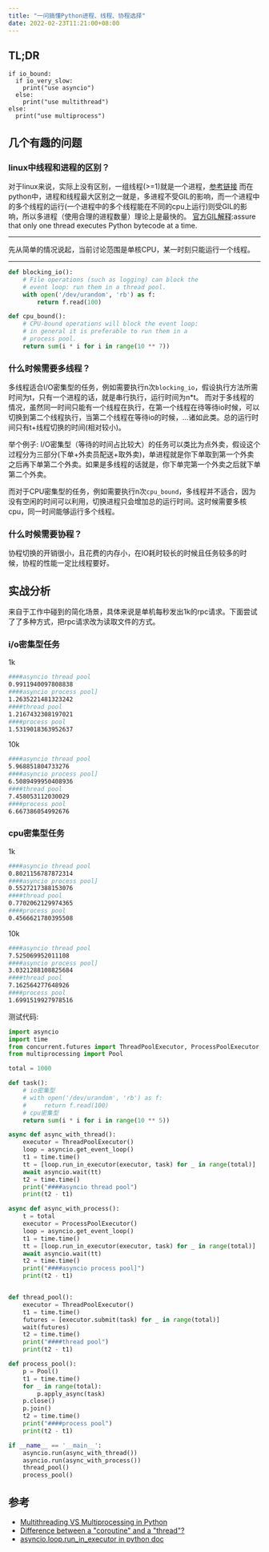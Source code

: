 ```yaml
---
title: "一问搞懂Python进程、线程、协程选择"
date: 2022-02-23T11:21:00+08:00
---
```


## TL;DR
```
if io_bound:
  if io_very_slow:
    print("use asyncio")
  else:
    print("use multithread")
else:
  print("use multiprocess")

```


## 几个有趣的问题

### linux中线程和进程的区别？
对于linux来说，实际上没有区别，一组线程(>=1)就是一个进程，[参考链接](https://stackoverflow.com/questions/4894609/will-a-cpu-process-have-at-least-one-thread)
而在python中，进程和线程最大区别之一就是，多进程不受GIL的影响，而一个进程中的多个线程的运行(一个进程中的多个线程能在不同的cpu上运行)则受GIL的影响，所以多进程（使用合理的进程数量）理论上是最快的。
[官方GIL解释](https://docs.python.org/3.7/glossary.html#term-global-interpreter-lock):assure that only one thread executes Python bytecode at a time.
___

先从简单的情况说起，当前讨论范围是单核CPU，某一时刻只能运行一个线程。
___
```python
def blocking_io():
    # File operations (such as logging) can block the
    # event loop: run them in a thread pool.
    with open('/dev/urandom', 'rb') as f:
        return f.read(100)

def cpu_bound():
    # CPU-bound operations will block the event loop:
    # in general it is preferable to run them in a
    # process pool.
    return sum(i * i for i in range(10 ** 7))
```
### 什么时候需要多线程？
多线程适合I/O密集型的任务，例如需要执行n次`blocking_io`，假设执行方法所需时间为t，只有一个进程的话，就是串行执行，运行时间为n\*t。
而对于多线程的情况，虽然同一时间只能有一个线程在执行，在第一个线程在待等待io时候，可以切换到第二个线程执行，当第二个线程在等待io的时候，...诸如此类。总的运行时间只有t+线程切换的时间(相对较小)。

举个例子:
I/O密集型（等待的时间占比较大）的任务可以类比为点外卖，假设这个过程分为三部分(下单+外卖员配送+取外卖)，单进程就是你下单取到第一个外卖之后再下单第二个外卖。如果是多线程的话就是，你下单完第一个外卖之后就下单第二个外卖。

而对于CPU密集型的任务，例如需要执行n次`cpu_bound`，多线程并不适合，因为没有空闲的时间可以利用，切换进程只会增加总的运行时间。这时候需要多核cpu，同一时间能够运行多个线程。
###  什么时候需要协程？
协程切换的开销很小，且花费的内存小，在IO耗时较长的时候且任务较多的时候，协程的性能一定比线程要好。


## 实战分析
来自于工作中碰到的简化场景，具体来说是单机每秒发出1k的rpc请求。下面尝试了了多种方式，把rpc请求改为读取文件的方式。

### i/o密集型任务
1k
```bash
####asyncio thread pool
0.9911940097808838
####asyncio process pool]
1.2635221481323242
####thread pool
1.2167432308197021
####process pool
1.5319018363952637
```
10k
```bash
####asyncio thread pool
5.968851804733276
####asyncio process pool]
6.5089499950408936
####thread pool
7.458053112030029
####process pool
6.667386054992676
```
### cpu密集型任务
1k
```bash
####asyncio thread pool
0.8021156787872314
####asyncio process pool]
0.5527217388153076
####thread pool
0.7702062129974365
####process pool
0.4566621780395508
```
10k
```bash
####asyncio thread pool
7.525069952011108
####asyncio process pool]
3.0321288108825684
####thread pool
7.162564277648926
####process pool
1.6991519927978516
```

测试代码:
```python
import asyncio
import time
from concurrent.futures import ThreadPoolExecutor, ProcessPoolExecutor, wait
from multiprocessing import Pool

total = 1000

def task():
    # io密集型
    # with open('/dev/urandom', 'rb') as f:
    #     return f.read(100)
    # cpu密集型
    return sum(i * i for i in range(10 ** 5))

async def async_with_thread():
    executor = ThreadPoolExecutor()
    loop = asyncio.get_event_loop()
    t1 = time.time()
    tt = [loop.run_in_executor(executor, task) for _ in range(total)]
    await asyncio.wait(tt)
    t2 = time.time()
    print("####asyncio thread pool")
    print(t2 - t1)

async def async_with_process():
    t = total
    executor = ProcessPoolExecutor()
    loop = asyncio.get_event_loop()
    t1 = time.time()
    tt = [loop.run_in_executor(executor, task) for _ in range(total)]
    await asyncio.wait(tt)
    t2 = time.time()
    print("####asyncio process pool]")
    print(t2 - t1)


def thread_pool():
    executor = ThreadPoolExecutor()
    t1 = time.time()
    futures = [executor.submit(task) for _ in range(total)]
    wait(futures)
    t2 = time.time()
    print("####thread pool")
    print(t2 - t1)

def process_pool():
    p = Pool()
    t1 = time.time()
    for _ in range(total):
        p.apply_async(task)
    p.close()
    p.join()
    t2 = time.time()
    print("####process pool")
    print(t2 - t1)

if __name__ == '__main__':
    asyncio.run(async_with_thread())
    asyncio.run(async_with_process())
    thread_pool()
    process_pool()
```


## 参考
- [Multithreading VS Multiprocessing in Python](https://medium.com/contentsquare-engineering-blog/multithreading-vs-multiprocessing-in-python-ece023ad55a)
- [Difference between a "coroutine" and a "thread"?](https://stackoverflow.com/questions/1934715/difference-between-a-coroutine-and-a-thread/34823421#34823421)
- [asyncio.loop.run_in_executor in python doc](https://docs.python.org/3/library/asyncio-eventloop.html#asyncio.loop.run_in_executor)



